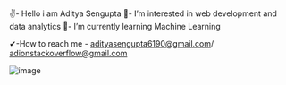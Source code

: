 ✌- Hello i am Aditya Sengupta 
👀- I’m interested in web development and data analytics
 🌱- I’m currently learning Machine Learning 

 ✔-How to reach me - adityasengupta6190@gmail.com/ adionstackoverflow@gmail.com

 ![image](https://github.com/AdiSengupta/AdiSengupta/assets/140333870/784c5df8-7976-4be9-a691-87c4191f80af)

